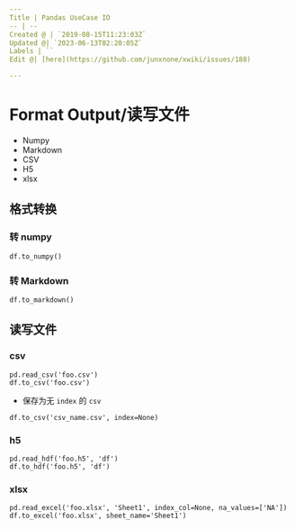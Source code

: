 ```yaml
---
Title | Pandas UseCase IO
-- | --
Created @ | `2019-08-15T11:23:03Z`
Updated @| `2023-06-13T02:20:05Z`
Labels | ``
Edit @| [here](https://github.com/junxnone/xwiki/issues/188)

---
```

# Format Output/读写文件


- Numpy
- Markdown
- CSV
- H5
- xlsx


## 格式转换

### 转 numpy

```
df.to_numpy()
```

### 转 Markdown

```
df.to_markdown()
```


## 读写文件

### csv

```
pd.read_csv('foo.csv')
df.to_csv('foo.csv')
```

- 保存为无 `index` 的 `csv`

```
df.to_csv('csv_name.csv', index=None)
```

### h5

```
pd.read_hdf('foo.h5', 'df')
df.to_hdf('foo.h5', 'df')
```

### xlsx

```
pd.read_excel('foo.xlsx', 'Sheet1', index_col=None, na_values=['NA'])
df.to_excel('foo.xlsx', sheet_name='Sheet1')
```


